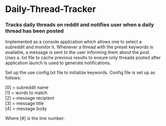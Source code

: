 # Daily-Thread-Tracker
### Tracks daily threads on reddit and notifies user when a daily thread has been posted

Implemented as a console application which allows one to select a subreddit and monitor it. Whenever a thread with the preset keywords is available, a message is sent to the user informing them about the post. Uses a .txt file to cache previous results to ensure only threads posted after application launch is used to generate notifications.

Set up the use config.txt file to initialize keywords. Config file is set up as follows:

[0] = subreddit name  
[1] = words to match  
[2] = message recipient  
[3] = message title  
[4] = message body  

Where [#] is the line number.
